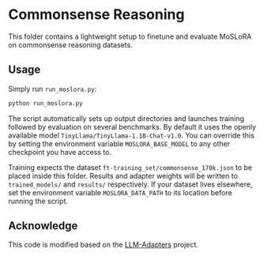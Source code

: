 # Commonsense Reasoning

This folder contains a lightweight setup to finetune and evaluate MoSLoRA on commonsense reasoning datasets.

## Usage

Simply run `run_moslora.py`:

```bash
python run_moslora.py
```

The script automatically sets up output directories and launches training followed by evaluation on several benchmarks. By default it uses the openly available model `TinyLlama/TinyLlama-1.1B-Chat-v1.0`. You can override this by setting the environment variable `MOSLORA_BASE_MODEL` to any other checkpoint you have access to.

Training expects the dataset `ft-training_set/commonsense_170k.json` to be placed inside this folder. Results and adapter weights will be written to `trained_models/` and `results/` respectively.
If your dataset lives elsewhere, set the environment variable `MOSLORA_DATA_PATH` to its location before running the script.

## Acknowledge

This code is modified based on the [LLM-Adapters](https://github.com/AGI-Edgerunners/LLM-Adapters) project.

